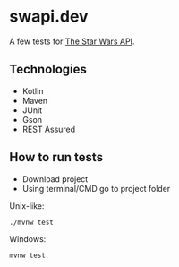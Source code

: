 # swapi.dev

A few tests for [The Star Wars API](https://swapi.dev/documentation).


## Technologies
- Kotlin
- Maven
- JUnit
- Gson
- REST Assured


## How to run tests

- Download project
- Using terminal/CMD go to project folder

Unix-like:
```
./mvnw test
```
Windows:
```
mvnw test
```